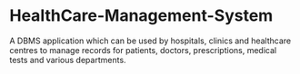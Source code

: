 # HealthCare-Management-System
A DBMS application which can be used by hospitals, clinics and healthcare centres to manage records for patients, doctors, prescriptions, medical tests and various departments. 
